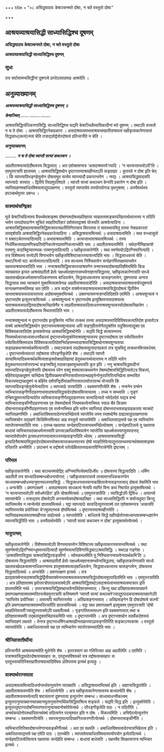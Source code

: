 +++
title = "०८ असिद्ध्यादयः केषाञ्चनमते दोषाः, न चते वस्तुतो दोषाः"

+++


## आश्रयव्याश्रयासिद्धी साध्यासिद्धिश्च दूषणम्

**असिद्ध्यादयः केषाञ्चनमते दोषाः, न चते वस्तुतो दोषाः**

**आश्रयव्याश्रयासिद्धी साध्यासिद्धिश्च दूषणम्**

### **सुधा**

तत्र सर्वासामप्यसिद्धीनां दूषणत्वे प्राप्तेऽपवादमाह आश्रयेति ।

## **अनुव्याख्यानम्**

***आश्रयव्याश्रयासिद्धी साध्यासिद्धिश्च दूषणम् ॥***

***केषाञ्चित् ...... ....... .......***

आश्रयासिद्धिर्व्यधिकरणासिद्धिः साध्यासिद्धिश्च यद्यपि केषाञ्चिन्नैय्यायिकादीनां मते दूषणम् । तथाऽपि तत्त्वतो न च ते दोषाः । आश्रयासिद्धिरनेकप्रकारा । असदाश्रयत्वमभावाश्रयत्वमप्रतीताश्रयत्वं पक्षीकृताकारेणासत्वं सिद्धसाध(कत्वं)नत्वं चेति तत्राद्ययोर्द्वयोरदोषत्वं प्रतिजानीते न चेति ।

**अनुव्याख्यानम्**

***........ न च ते दोषा व्याप्तौ सत्यां कथञ्चन ।***

अप्रतीताश्रयत्वादेर्दोषत्वस्य सिद्धत्वात् । अत एवोक्तमन्यत्र ‘असदाश्रयस्ये’त्यादि । ‘न चात्यन्ताभावोऽपी’ति । एवमुत्तरत्रापि ज्ञातव्यम् । आश्रयासिद्धिशब्देन दृष्टान्तस्याश्रयहीनताऽपि सङ्ग्राह्या । कुतस्ते न दोषा इति चेत् । किं व्याप्त्यादिभङ्गहेतुत्वेन दोषत्वमुत सत्येव व्याप्त्यादौ प्रकारान्तरेण । नाद्यः । आश्रयासिद्ध्यादावपि व्याप्त्यादेः सत्त्वात् । द्वितीये त्विदमुपतिष्ठते । व्याप्तौ सत्यां कथञ्चन केनापि प्रकारेण न दोषा इति । व्याप्तिग्रहणमबाधितविषयत्वाद्युपलक्षणम् । वस्तुतो व्याप्तावेव तस्योपयोगान्न पृथगुक्तम् । अस्यैवार्थस्य प्रपञ्चार्थमुत्तरः प्रबन्धः ।

### **वाक्यार्थचन्द्रिका**

मूले केषाञ्चिदित्यस्य वैयर्थ्यमाशङ्क्य दोषाणामदोषत्वप्रतिज्ञाया व्याहतत्वशङ्कापरिहारार्थत्वात्तस्य न तदिति भावेन तत्पदोपादानेन सूचितं व्याहतिपरिहारं दर्शयंस्तद्वाक्यं योजयति आश्रयेत्यादिना । आश्रयासिद्धिशब्दस्याश्रयासिद्धिमात्रपरत्वप्रतीतिनिरासाय विपरतया तं व्यवस्थापयितुं तस्या नेकप्रकारतां तावद्दर्शयति आश्रयासिद्धिरनेकप्रकारेत्यादिना । असिद्धाश्रयत्वमित्यर्थः ॥ असदाश्रयत्वमिति । यथा वन्ध्यासुतो न वक्ताऽचेतनत्वादित्यादि ॥ अभावाश्रयत्वमिति । अत्यन्ताभावाश्रयत्वमित्यर्थः । तस्य निर्धर्मिकत्वादप्रामणिकप्रतियोगिकत्वेनाप्रामाणिकत्वाच्चेति भावः ॥ अप्रतीताश्रयत्वमिति । यथेदानीमिहाकाशे परमाणुः कदाचिद्द्रव्यारम्भकः परमाणुत्वादित्यादि ॥ पक्षीकृताकारेणेति । यथा स्वर्णमयोऽद्रिरग्निमानित्यादि । तत्र विशेष्यस्य सत्त्वेऽपि विणाभावेन पक्षीकृतविशिष्टाकारस्यासत्त्वदिति भावः । सिद्धसाधकत्वं चेति । यथाऽनित्यो घटः कार्यत्वात्पटवदित्यादि । तत्र साध्यस्य निश्चितत्वेन सन्देहगर्भितपक्षत्वाभावेन पक्षरूपाश्रयाभावादिति भावः । नन्वाश्रयासिद्धिमात्रपरत्वाश्रयणेन तन्मात्रस्यादोषत्वप्रतिज्ञैवेयमिति किन्न व्याख्यायत इत्यत आश्रयाप्रतीतौ हेतोः पक्षधर्मताज्ञानासम्भवेनाज्ञानासिद्धतया, पक्षीकृताकारेणासति साध्ये पक्षतावच्छेदकधर्मसामानाधिकरण्यस्य बाधितत्वेन, सिद्धसाधकत्वस्य चासङ्गतत्वेन, दूषणताया अन्यत्र सिद्धत्वान्न तथा व्याख्यानं युक्तमित्याशयेनाह अप्रतीताश्रयत्वादेरिति । असदाश्रयत्वाभावाश्रयत्वयोरदूषणत्वे मानलक्षणसम्मतिमाह अत एवेति । अत्र चाद्येन वाक्येनासदाश्रयत्वरूपाश्रयासिद्धेरदोषत्वं द्वितीयेन चाभावाश्रयत्वरूपायास्तस्या अदोषत्वमुक्तमित्यर्थः । उक्तन्यायमन्यत्राप्यतिदिशति एवमिति । आश्रयशून्यत्वं न दृष्टान्तदोष इत्युत्तरत्रापित्यर्थः । आश्रयशून्यत्वं न दृष्टान्तदोष इत्युक्तिरप्यसदाश्रयत्वा भावाश्रयत्वरूपतद्विस्यादोषत्वाभिप्रायेणैव न त्वप्रतीताश्रयत्वादिसाधारणाश्रयशून्यत्वस्योदोषत्वाभिप्रायेण । अप्रतीताश्रयत्वादेर्दोषत्वस्य स्थितत्वादिति भावः ।

नन्वाश्रयशून्यत्वं न दृष्टान्तदोष इत्युक्तिरेव नास्ति तत्कथं तस्या असदाश्रयत्वादिविविषयकत्वातिदेश इत्यतोऽत्र वाक्ये आश्रयासिद्धिशब्देन दृष्टान्तस्याश्रयशून्यताया अपि सङ्गृहीतत्वेनैतदुक्तेरेव तदुक्तित्वाद्युक्त एव विविषयकत्वातिदेश इत्याशयेनाह आश्रयासिद्धिशब्देनेति । यद्यपि सिद्धे सत्यारम्भस्य नियमार्थत्वात्साध्यसाधनवैकल्यं दृष्टान्तस्येत्युक्तेरेवाश्रयशून्यत्वस्य दृष्टान्तदोषत्व एव पर्यवसितत्वेन पर्यवसितोक्तिमादाय विविषयकत्वातिदेशनिर्वाहसम्भवादाश्रयासिद्धिशब्देनाश्रयशून्यतायाः सङ्ग्रहकथनमनर्थकमित्याभाति । तथाऽप्यत्रत्यं तददोषत्वव्युत्पादनप्रकारं तत्र सूचयितुं तत्कथनमित्यवधेयम् । दृष्टान्तस्येत्यतःपरं तद्दोषतया परैरङ्गीकृतेति शेषः । तथाऽपि व्याप्तौ सत्यामित्यादिकमनर्थकमित्याशङ्क्योक्तप्रतिज्ञायां हेतुकथनार्थत्वात्तस्य न तदिति भावेन हेतुकथनपरतयोत्तरग्रन्थं सङ्गमयितुं तदाकाङ्क्षामुत्थापयति कुत इति । ननु चाश्रयासिद्ध्यादीनां व्याप्त्यादिभङ्गहेतुत्वेनापि दोषत्वस्य परेण वक्तुं शक्यत्वात्कथमनेन तेषामदोषत्वसिद्धिरित्यतोऽत्र विकल्पं, बहिरेवाद्यपक्षदूषणं चाभिप्रेत्य द्वितीयपक्षमात्रनिरासायोत्तरग्रन्थप्रवृत्तेर्नानुपपत्तिरित्यभिप्रेत्य सम्भावितं विकल्पमाद्यपक्षदूषणं च बहिरेव दर्शयन्द्वितीयपक्षनिरासपरतयोत्तरग्रन्थं योजयति किं व्याप्त्यादिभङ्गहेतुत्वेनेत्यादिना ॥ व्याप्त्यादेः सत्त्वादिति । वक्ष्यमाणरीत्येति शेषः । नन्वनेन ग्रन्थेन व्यभिचारासङ्गीर्णोदाहरणाभावादाश्रयासिद्ध्यादेरदोषत्वमित्यायातम् । तच्च न सम्भवति । नृृङ्गं वन्हिमद्धूमवत्त्वादित्यादेरेव व्यभिचारासङ्गीर्णतदुदाहरणस्य सत्त्वादित्यतो भवेदेतदेवं यद्यत्र ग्रन्थे व्यभिचारासङ्कीर्णोदाहरणाभाव एव तेषामदोषत्वे नियामकत्वेनाभिमतः स्यान्न चैवं किन्नाम दोषान्तरासङ्कीर्णोदाहरणाभाव एव तत्त्वेनाभिमत इति भावेन व्याप्तिपदं दोषान्तराभावसङ्ग्राहकतया व्याचष्टे व्याप्तिग्रहणमिति । अबाधितविषयत्वादेरप्यत्राभिप्रेतत्वे व्याप्तेरिव तस्य स्वशब्देनैव ग्राह्यत्वादुपलक्षणतया व्याप्तिशब्देन तद्ग्रहणे किन्निमित्तमित्यत आह वस्तुतो व्याप्तावेवेति । अबाधितत्वाद्यभावे पक्ष एव व्यभिचारेण व्याप्तेरसम्भवादिति भावः । एतच्च पक्षतायाः सन्देहघटितत्वाभावमभिप्रेत्योक्तम् । सन्देहघटितत्वे तु पक्षताया बाधायां व्यभिचारवदपक्षधर्मत्वस्यापि प्राप्त्याऽबाधितविषयत्वेन व्याप्तेरिव पक्षधर्मत्वस्याप्युपपादनाद् व्याप्तावेवोपयोग इत्यवधारणस्यासामञ्जस्यप्रसङ्गादिति ध्येयम् । आश्रयव्याश्रयासिद्धी इत्यादिनैवाश्रयासिद्ध्यादेरदोषत्वस्योक्तत्वात्तत्कथनपरस्य दोषो व्याहतिरेवेत्याद्युत्तरग्रन्थस्यानर्थक्यमाशङ्क्य परिहरति अस्यैवेति । प्रपञ्चनं च तद्दोषत्वे परोत्प्रेक्षिततत्तत्प्रकारविनिरासेनेति द्रष्टव्यम् ।

### **परिमल**

पक्षीकृताकारेणेति । यथा काञ्चनमयोद्रिर् अग्निमानित्येवमादिर्ध्येयः ॥ दोषत्वस्य सिद्धत्वादिति । धर्मिण अप्रतीतौ तत्र साध्यादिसम्बन्धबोधनायोगात् । पक्षीकृताकारासत्वे तत्सामानाधिककरण्येन साध्यसम्बन्धबोधस्यानुमानफलस्यासिद्धेः । सिद्धसाधनत्वस्यानाकांक्षितत्वेनासङ्गतत्वाद् दोषत्वं तेषामिति भावः ॥ अन्यत्रेति । प्रमाणलक्षणे । असदाश्रयस्य साधकत्वं नेत्यपि व्याप्तिं विना कथं निवार्यत इत्युक्तमित्यर्थः । ‘न चात्यन्ताभावोऽपि सर्वधर्मरहित’ इति चोक्तमित्यर्थः ॥ एवमुत्तरत्रापीति । व्यासिद्धोऽपि द्विविधः । अव्याप्यो व्याप्यश्चेति । तत्राद्यस्य दोषत्वेऽपि अन्त्यस्येयमदोषत्वप्रतिज्ञा । तथा साध्यासिद्धिरपि न सर्वाप्यदुष्टा किन्तु व्याप्तिमत्येव न त्वन्येत्येवं ज्ञातव्यमित्यर्थः। यद्वा व्याप्त्यादेः सत्वादित्युत्तरवाक्ये तत एवोक्तमन्यत्र ‘असत्यपि व्याप्तिरस्त्येव प्रयोजिका चे’त्युपष्टम्भकं ज्ञेयमित्यर्थः ॥ दृष्टान्तस्याश्रयहीनतेति । व्याप्तिग्रहस्थलरूपाश्रयहीनता ग्राह्येत्यर्थः ॥ व्याप्तावेवेति । बाधितत्वे सिद्धे पक्षीयहेतोस्साध्याभावसम्बन्धज्ञानेन व्याप्त्यसिद्धेरिति भावः ॥ अस्यैवार्थस्येति । ‘व्याप्तौ सत्यां कथञ्चन न दोषा’ इत्युक्तार्थस्येत्यर्थः ।

### **यादुपत्यम्**

पक्षीकृताकारेणेति । विशेष्यसत्त्वेऽपि विणस्यासत्त्वेन विशिष्टस्य पक्षीकृताकारस्यासत्त्वमित्यर्थः । यथा सुवर्णमयोऽद्रिरग्निमान्धूमवत्त्वादित्यादौ सुवर्णमयत्वादिविणासिद्ध्याऽऽश्रयासिद्धिः । यथाऽह गङ्गेशः । ‘आश्रयविणासिद्ध्या चाश्रयासिद्धिरसङ्कीर्णा । व्योमकमलमिति तु निश्चितानन्वयत्वेनापार्थकमि’ति ॥ दोषत्वस्य सिद्धत्वादिति । आश्रयाप्रतीतौ हेतोः पक्षधर्मत्वज्ञानासम्भवेनासिद्धतया, पक्षीकृताकारेणासति साध्ये पक्षतावच्छेदकसामानाधिकरण्यस्य ज्ञातुमशक्यत्वाद्बाधितत्वेन, सिद्धसाधकत्वस्य चासङ्गत्वेन, दोषत्वस्य सिद्धत्वादित्यर्थः ॥ अन्यत्रेति । प्रमाणलक्षण इत्यर्थः । तत्र ह्याद्यवाक्येनासदाश्रयासिद्धेर्द्वितीयवाक्येनाभावाश्रयत्वरूपाश्रयासिद्धेरदोषत्वमुपपादितमिति भावः । एवमुत्तरत्रापिति । अत्र प्रतिज्ञावाक्य इवोत्तरत्रोपपादकवाक्येऽपि आश्रयासिद्धिशब्दोऽसदाश्रयत्वाभावाश्रयत्वमात्रपर इति ज्ञातव्यमिति नार्थः । उत्तरत्राश्रयासिद्धिशब्दाभावेनातिदेशासम्भवात् । किन्तु यथा प्रतिज्ञावाक्यव्याख्याने प्रमाणलक्षणवाक्यसम्मतिरस्त्येवमुत्तरत्रापि करिष्यमाणे ‘व्याप्तौ सत्यां कथञ्चने’त्याद्युपपादकवाक्यव्याख्यानेऽपि ‘व्याप्तिरेव प्रयोजिका । असत्यपि व्याप्तिरस्त्येव । अतिप्रसङ्गाभावात् । अतिप्रसङ्गेन हि दोषादोषत्वे कल्प्ये’ इति प्रमाणलक्षणवाक्यसम्मतिरस्तीति ज्ञातव्यमित्यर्थः । यद्वा यथा प्रमाणलक्षणे इदमुक्तम् एवमुत्तरत्रापि ‘दोषो व्याहतिरेवास्ती’त्याद्युत्तरवाक्येऽपि वक्ष्यतीत्यर्थः । नृृङ्गास्तित्वसाधन इति वक्ष्यमाणत्वात् तथा च प्रतिज्ञावाक्यमपि तद्बलादुक्ताभिप्रायकमिति भावः ॥ दृष्टान्तस्येति । अत्र दृष्टान्तशब्देन तदर्थैकदेशरूपं व्याप्तिग्रहणं लक्ष्यते । तेनात्र दृष्टान्तधर्मिणआश्रयहीनताप्राप्त्याऽप्रसङ्गतिरिति शङ्काऽनवकाशः ॥ वस्तुतो व्याप्तावेवेति । अबाधितत्वाभावे पक्ष एव व्यभिचारेण व्याप्तेरसम्भवादिति भावः ।

### **श्रीनिवासतीर्थीया**

प्रतिजानीते आश्रयव्याश्रयेति मूलेनेति शेषः । इतरत्रयाणं का गतिरित्यत आह अप्रतीतेति ॥ एवमिति । यत्राश्रयासिद्ध्यादेरदोषत्वव्यवहारः सः, एतदुभयविषयको यत्र तद्दोषत्वव्यवहारः स एतदुभयव्यतिरिक्ताप्रतीताश्रयत्वादिविषयः प्रतिपत्तव्य इत्यर्थ इत्याहुः ।

### **वाक्यार्थरत्नमाला**

असदाश्रयत्वमित्यादिधर्म्यन्तर्भावानुसारेण व्याख्याति । असिद्धाश्रयत्वमित्यर्थ इति । अज्ञानासिद्धतयेति । अप्रतीताश्रयत्वस्येति शेषः । बाधितत्वेनेति । अत्र पक्षीकृताकारेणासत्वस्य बाध्यतयेति शेषः । अप्रतीताश्रयत्वस्येत्यादि षष्ट्यंतानां दूषणताया इत्युत्तरेण सम्बन्धः। साध्यसाधनवैकल्यम् इत्युत्तरानुव्याख्यानव्याख्यानमूलानुसारेणार्थिकसिद्धिमाश्रित्य शङ्कते । यद्यपि सिद्ध इति । इत्युक्तेरेवेति । इत्युत्तरदृष्टान्तदोषनिरूपणपरानुव्याख्यानोक्तेरेवेत्यर्थः । परैरङ्गीकृतेति पाठः । न तदितीति । अनर्थकपदेनोपस्थापितानर्थक्यं तदित्यनेन परामृश्यत इति न दोषः । विकल्पमिति । अभिपे्रत्येत्युत्तरेण सम्बन्धः । वक्ष्यमाणरीत्येति । व्याप्त्यनुपपत्यादिपक्षनिराकरणरीत्येत्यर्थः । दोषान्तरासङ्कीर्णेति ।

व्यभिचारातिरिक्तदोषान्तरेणाप्यसङ्कीर्णेत्यर्थः । अत एव वक्ष्यति । अबाधितविषयत्वादेरप्यत्राभिप्रेतत्व इति । अबाधितत्वाद्यभावे पक्ष एवेति पाठः । एतच्चेति । व्याप्तावेवाबाधितविषयत्वस्योपयोग इत्येतदित्यर्थः । सन्देहघटितत्वेत्वित्यत्र पक्षतायाः सन्देहेति सम्बन्धः । बाधायां बाधेसति । पक्षस्यैव विपक्षत्वात्तत्र व्यभिचार इत्यर्थः ।

